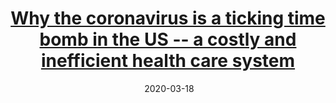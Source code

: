 ---
layout: post
title: <a href='https://www.scmp.com/comment/opinion/article/3075544/why-coronavirus-ticking-time-bomb-us-costly-and-inefficient-health' target="_blank">Why the coronavirus is a ticking time bomb in the US -- a costly and inefficient health care system</a> 
date:  2020-03-18 
description: The US’ slow initial response to the threat of Covid-19, the shortage of testing kits and confusion over who can get tested are symptoms of long-term structural problems in the country’s health care system 
tags: 
categories: 
---